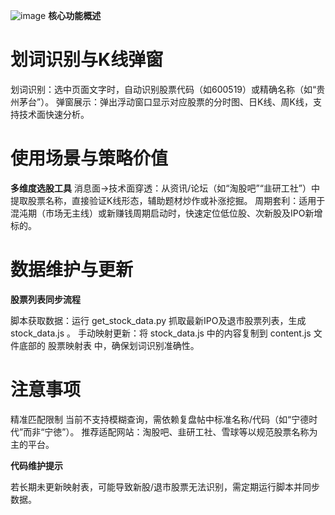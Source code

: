 ![image](https://github.com/user-attachments/assets/a23c5838-f03a-456b-81fc-4b7bfad0a002)
**核心功能概述**

# 划词识别与K线弹窗

划词识别：选中页面文字时，自动识别股票代码（如600519）或精确名称（如“贵州茅台”）。
弹窗展示：弹出浮动窗口显示对应股票的分时图、日K线、周K线，支持技术面快速分析。

# 使用场景与策略价值

**多维度选股工具**
消息面→技术面穿透：从资讯/论坛（如“淘股吧”“韭研工社”）中提取股票名称，直接验证K线形态，辅助题材炒作或补涨挖掘。
周期套利：适用于混沌期（市场无主线）或新赚钱周期启动时，快速定位低位股、次新股及IPO新增标的。

# 数据维护与更新

**股票列表同步流程**

脚本获取数据：运行 get_stock_data.py 抓取最新IPO及退市股票列表，生成 stock_data.js 。
手动映射更新：将 stock_data.js 中的内容复制到 content.js 文件底部的 股票映射表 中，确保划词识别准确性。

# 注意事项

精准匹配限制
当前不支持模糊查询，需依赖复盘帖中标准名称/代码（如“宁德时代”而非“宁徳”）。
推荐适配网站：淘股吧、韭研工社、雪球等以规范股票名称为主的平台。

**代码维护提示**

若长期未更新映射表，可能导致新股/退市股票无法识别，需定期运行脚本并同步数据。
